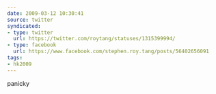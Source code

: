 ```yaml
---
date: 2009-03-12 10:30:41
source: twitter
syndicated:
- type: twitter
  url: https://twitter.com/roytang/statuses/1315399994/
- type: facebook
  url: https://www.facebook.com/stephen.roy.tang/posts/56402656091
tags:
- hk2009
---
```


panicky